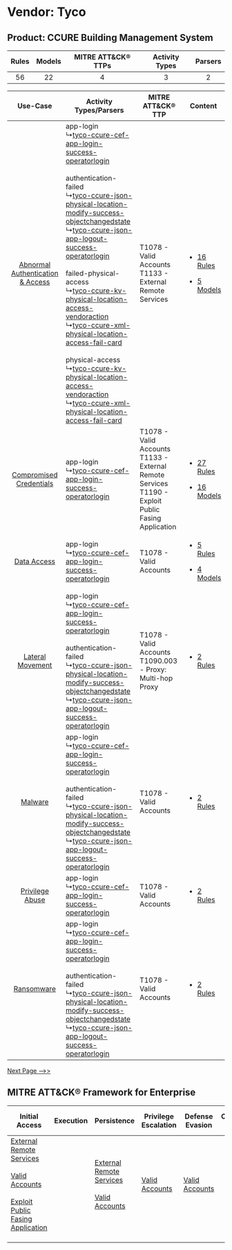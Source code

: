 Vendor: Tyco
============
Product: CCURE Building Management System
-----------------------------------------
| Rules | Models | MITRE ATT&CK® TTPs | Activity Types | Parsers |
|:-----:|:------:|:------------------:|:--------------:|:-------:|
|  56   |   22   |         4          |       3        |    2    |

|    Use-Case    | Activity Types/Parsers    | MITRE ATT&CK® TTP    | Content    |
|:----:| ---- | ---- | ---- |
| [Abnormal Authentication & Access](../../../UseCases/uc_abnormal_authentication_&_access.md) |  app-login<br> ↳[tyco-ccure-cef-app-login-success-operatorlogin](Ps/pC_tycoccurecefapploginsuccessoperatorlogin.md)<br><br> authentication-failed<br> ↳[tyco-ccure-json-physical-location-modify-success-objectchangedstate](Ps/pC_tycoccurejsonphysicallocationmodifysuccessobjectchangedstate.md)<br> ↳[tyco-ccure-json-app-logout-success-operatorlogin](Ps/pC_tycoccurejsonapplogoutsuccessoperatorlogin.md)<br><br> failed-physical-access<br> ↳[tyco-ccure-kv-physical-location-access-vendoraction](Ps/pC_tycoccurekvphysicallocationaccessvendoraction.md)<br> ↳[tyco-ccure-xml-physical-location-access-fail-card](Ps/pC_tycoccurexmlphysicallocationaccessfailcard.md)<br><br> physical-access<br> ↳[tyco-ccure-kv-physical-location-access-vendoraction](Ps/pC_tycoccurekvphysicallocationaccessvendoraction.md)<br> ↳[tyco-ccure-xml-physical-location-access-fail-card](Ps/pC_tycoccurexmlphysicallocationaccessfailcard.md)<br> | T1078 - Valid Accounts<br>T1133 - External Remote Services<br>    | [<ul><li>16 Rules</li></ul><ul><li>5 Models</li></ul>](RM/r_m_tyco_ccure_building_management_system_Abnormal_Authentication_&_Access.md) |
|          [Compromised Credentials](../../../UseCases/uc_compromised_credentials.md)          |  app-login<br> ↳[tyco-ccure-cef-app-login-success-operatorlogin](Ps/pC_tycoccurecefapploginsuccessoperatorlogin.md)<br>    | T1078 - Valid Accounts<br>T1133 - External Remote Services<br>T1190 - Exploit Public Fasing Application<br> | [<ul><li>27 Rules</li></ul><ul><li>16 Models</li></ul>](RM/r_m_tyco_ccure_building_management_system_Compromised_Credentials.md)         |
|    [Data Access](../../../UseCases/uc_data_access.md)    |  app-login<br> ↳[tyco-ccure-cef-app-login-success-operatorlogin](Ps/pC_tycoccurecefapploginsuccessoperatorlogin.md)<br>    | T1078 - Valid Accounts<br>    | [<ul><li>5 Rules</li></ul><ul><li>4 Models</li></ul>](RM/r_m_tyco_ccure_building_management_system_Data_Access.md)    |
|    [Lateral Movement](../../../UseCases/uc_lateral_movement.md)    |  app-login<br> ↳[tyco-ccure-cef-app-login-success-operatorlogin](Ps/pC_tycoccurecefapploginsuccessoperatorlogin.md)<br><br> authentication-failed<br> ↳[tyco-ccure-json-physical-location-modify-success-objectchangedstate](Ps/pC_tycoccurejsonphysicallocationmodifysuccessobjectchangedstate.md)<br> ↳[tyco-ccure-json-app-logout-success-operatorlogin](Ps/pC_tycoccurejsonapplogoutsuccessoperatorlogin.md)<br>    | T1078 - Valid Accounts<br>T1090.003 - Proxy: Multi-hop Proxy<br>    | [<ul><li>2 Rules</li></ul>](RM/r_m_tyco_ccure_building_management_system_Lateral_Movement.md)    |
|    [Malware](../../../UseCases/uc_malware.md)    |  app-login<br> ↳[tyco-ccure-cef-app-login-success-operatorlogin](Ps/pC_tycoccurecefapploginsuccessoperatorlogin.md)<br><br> authentication-failed<br> ↳[tyco-ccure-json-physical-location-modify-success-objectchangedstate](Ps/pC_tycoccurejsonphysicallocationmodifysuccessobjectchangedstate.md)<br> ↳[tyco-ccure-json-app-logout-success-operatorlogin](Ps/pC_tycoccurejsonapplogoutsuccessoperatorlogin.md)<br>    | T1078 - Valid Accounts<br>    | [<ul><li>2 Rules</li></ul>](RM/r_m_tyco_ccure_building_management_system_Malware.md)    |
|    [Privilege Abuse](../../../UseCases/uc_privilege_abuse.md)    |  app-login<br> ↳[tyco-ccure-cef-app-login-success-operatorlogin](Ps/pC_tycoccurecefapploginsuccessoperatorlogin.md)<br>    | T1078 - Valid Accounts<br>    | [<ul><li>2 Rules</li></ul>](RM/r_m_tyco_ccure_building_management_system_Privilege_Abuse.md)    |
|    [Ransomware](../../../UseCases/uc_ransomware.md)    |  app-login<br> ↳[tyco-ccure-cef-app-login-success-operatorlogin](Ps/pC_tycoccurecefapploginsuccessoperatorlogin.md)<br><br> authentication-failed<br> ↳[tyco-ccure-json-physical-location-modify-success-objectchangedstate](Ps/pC_tycoccurejsonphysicallocationmodifysuccessobjectchangedstate.md)<br> ↳[tyco-ccure-json-app-logout-success-operatorlogin](Ps/pC_tycoccurejsonapplogoutsuccessoperatorlogin.md)<br>    | T1078 - Valid Accounts<br>    | [<ul><li>2 Rules</li></ul>](RM/r_m_tyco_ccure_building_management_system_Ransomware.md)    |
[Next Page -->>](2_ds_tyco_ccure_building_management_system.md)

MITRE ATT&CK® Framework for Enterprise
--------------------------------------
| Initial Access                                                                                                                                                                                                                         | Execution | Persistence                                                                                                                                      | Privilege Escalation                                                | Defense Evasion                                                     | Credential Access | Discovery | Lateral Movement | Collection | Command and Control                                                                                                                       | Exfiltration | Impact |
| -------------------------------------------------------------------------------------------------------------------------------------------------------------------------------------------------------------------------------------- | --------- | ------------------------------------------------------------------------------------------------------------------------------------------------ | ------------------------------------------------------------------- | ------------------------------------------------------------------- | ----------------- | --------- | ---------------- | ---------- | ----------------------------------------------------------------------------------------------------------------------------------------- | ------------ | ------ |
| [External Remote Services](https://attack.mitre.org/techniques/T1133)<br><br>[Valid Accounts](https://attack.mitre.org/techniques/T1078)<br><br>[Exploit Public Fasing Application](https://attack.mitre.org/techniques/T1190)<br><br> |           | [External Remote Services](https://attack.mitre.org/techniques/T1133)<br><br>[Valid Accounts](https://attack.mitre.org/techniques/T1078)<br><br> | [Valid Accounts](https://attack.mitre.org/techniques/T1078)<br><br> | [Valid Accounts](https://attack.mitre.org/techniques/T1078)<br><br> |                   |           |                  |            | [Proxy: Multi-hop Proxy](https://attack.mitre.org/techniques/T1090/003)<br><br>[Proxy](https://attack.mitre.org/techniques/T1090)<br><br> |              |        |